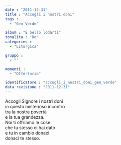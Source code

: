 ```yaml
---
date : "2011-12-31"
title : "Accogli i nostri doni"
tags : 
  - "Gen Verde"

album : "È bello lodarti"
tonalita : "Do"
categories : 
  - "Liturgica"

gruppo : 
  - ""

momenti : 
  - "Offertorio"

identificatore : "accogli_i_nostri_doni_gen_verde"
data_revisione : "2011-12-31"
---
```

  
  
Accogli Signore i nostri doni  
in questo misterioso incontro  
tra la nostra povertà   
e la tua grandezza.   
Noi ti offriamo le cose   
che tu stesso ci hai dato  
e tu in cambio donaci   
donaci te stesso.  
  
  
  
